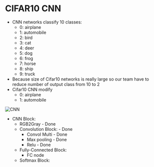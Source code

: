 # CIFAR10 CNN
* CNN networks classify 10 classes: 
  * 0: airplane
  * 1: automobile
  * 2: bird
  * 3: cat
  * 4: deer
  * 5: dog
  * 6: frog
  * 7: horse
  * 8: ship
  * 9: truck
* Because size of Cifar10 networks is really large so our team have to reduce number of output class from 10 to 2
* Cifar10 CNN modify
  * 0: airplane
  * 1: automobile

![CNN](http:https://github.com/phucleminh/PPT/edit/main/Project//CNN.png)
* CNN Block:
  * RGB2Gray - Done
  * Convolution Block: - Done
    * Convol Multi - Done
    * Max pooling - Done
    * Relu - Done
  * Fully-Connected Block:
    * FC node
  * Softmax Block:
